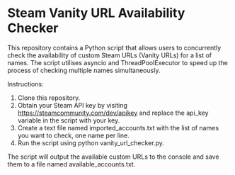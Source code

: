 # Steam Vanity URL Availability Checker
This repository contains a Python script that allows users to concurrently check the availability of custom Steam URLs (Vanity URLs) for a list of names. The script utilises asyncio and ThreadPoolExecutor to speed up the process of checking multiple names simultaneously.

Instructions:

1. Clone this repository.
2. Obtain your Steam API key by visiting https://steamcommunity.com/dev/apikey and replace the api_key variable in the script with your key.
3. Create a text file named imported_accounts.txt with the list of names you want to check, one name per line.
4. Run the script using python vanity_url_checker.py.

The script will output the available custom URLs to the console and save them to a file named available_accounts.txt.

